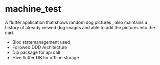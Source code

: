 # machine_test

A flutter application that shows random dog pictures , also maintains a history of already viewed dog images and able to add the pictures into the cart.

- Bloc statemanagement used
- Followed DDD Architecture
- Dio package for api call
- Hive flutter DB for offline storage 